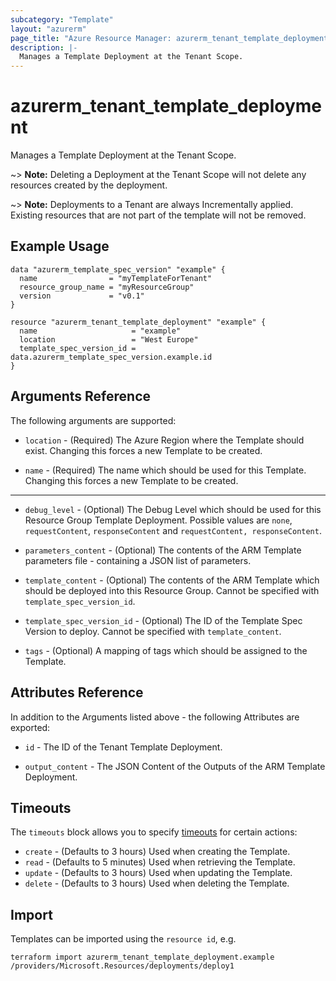 ```yaml
---
subcategory: "Template"
layout: "azurerm"
page_title: "Azure Resource Manager: azurerm_tenant_template_deployment"
description: |-
  Manages a Template Deployment at the Tenant Scope.
---
```


# azurerm_tenant_template_deployment

Manages a Template Deployment at the Tenant Scope.

~> **Note:** Deleting a Deployment at the Tenant Scope will not delete any resources created by the deployment.

~> **Note:** Deployments to a Tenant are always Incrementally applied. Existing resources that are not part of the template will not be removed.

## Example Usage

```hcl
data "azurerm_template_spec_version" "example" {
  name                = "myTemplateForTenant"
  resource_group_name = "myResourceGroup"
  version             = "v0.1"
}

resource "azurerm_tenant_template_deployment" "example" {
  name                     = "example"
  location                 = "West Europe"
  template_spec_version_id = data.azurerm_template_spec_version.example.id
}
```

## Arguments Reference

The following arguments are supported:

* `location` - (Required) The Azure Region where the Template should exist. Changing this forces a new Template to be created.

* `name` - (Required) The name which should be used for this Template. Changing this forces a new Template to be created.

---

* `debug_level` - (Optional) The Debug Level which should be used for this Resource Group Template Deployment. Possible values are `none`, `requestContent`, `responseContent` and `requestContent, responseContent`.

* `parameters_content` - (Optional) The contents of the ARM Template parameters file - containing a JSON list of parameters.

* `template_content` - (Optional) The contents of the ARM Template which should be deployed into this Resource Group. Cannot be specified with `template_spec_version_id`.

* `template_spec_version_id` - (Optional) The ID of the Template Spec Version to deploy. Cannot be specified with `template_content`.

* `tags` - (Optional) A mapping of tags which should be assigned to the Template.

## Attributes Reference

In addition to the Arguments listed above - the following Attributes are exported: 

* `id` - The ID of the Tenant Template Deployment.

* `output_content` - The JSON Content of the Outputs of the ARM Template Deployment.

## Timeouts

The `timeouts` block allows you to specify [timeouts](https://www.terraform.io/docs/configuration/resources.html#timeouts) for certain actions:

* `create` - (Defaults to 3 hours) Used when creating the Template.
* `read` - (Defaults to 5 minutes) Used when retrieving the Template.
* `update` - (Defaults to 3 hours) Used when updating the Template.
* `delete` - (Defaults to 3 hours) Used when deleting the Template.

## Import

Templates can be imported using the `resource id`, e.g.

```shell
terraform import azurerm_tenant_template_deployment.example /providers/Microsoft.Resources/deployments/deploy1
```
